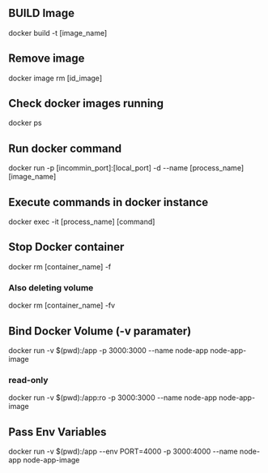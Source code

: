 ## BUILD Image
docker build -t [image_name]

## Remove image
docker image rm [id_image]

## Check docker images running
docker ps

## Run docker command 
docker run -p [incommin_port]:[local_port] -d --name [process_name] [image_name] 

## Execute commands in docker instance
docker exec -it [process_name] [command]

## Stop Docker container
docker rm [container_name] -f
### Also deleting volume
docker rm [container_name] -fv

## Bind Docker Volume (-v paramater)
docker run -v $(pwd):/app -p 3000:3000 --name node-app node-app-image

### read-only
docker run -v $(pwd):/app:ro -p 3000:3000 --name node-app node-app-image

## Pass Env Variables
docker run -v $(pwd):/app --env PORT=4000 -p 3000:4000 --name node-app node-app-image